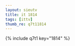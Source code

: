 ```yaml
--- 
layout: sieutv
title: it 1814
tags: [ittv]
thumb_re: q7t11814
---
```

{% include q7t1 key="1814" %} 
